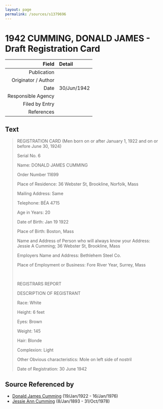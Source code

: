 ```yaml
---
layout: page
permalink: /sources/s1379696
---
```


# 1942 CUMMING, DONALD JAMES - Draft Registration Card

Field | Detail
---:|:---
Publication | 
Originator / Author | 
Date | 30/Jun/1942
Responsible Agency | 
Filed by Entry | 
References | 

## Text

> REGISTRATION CARD (Men born on or after January 1, 1922 and on or before June 30, 1924)
>
> Serial No. 6
>
> Name: DONALD JAMES CUMMING
>
> Order Number 11699
>
> Place of Residence: 36 Webster St, Brookline, Norfolk, Mass
>
> Mailing Address: Same
>
> Telephone: BÉA 4715
>
> Age in Years: 20
>
> Date of Birth: Jan 19 1922
>
> Place of Birth: Boston, Mass
>
> Name and Address of Person who will always know your Address: Jessie A Cumming; 36 Webster St, Brookline, Mass
>
> Employers Name and Address: Bethlehem Steel Co.
>
> Place of Employment or Business:  Fore River Year, Surrey, Mass
>
> <br/>
>
> REGISTRARS REPORT
>
> DESCRIPTION OF REGISTRANT
>
> Race: White
>
> Height: 6 feet
>
> Eyes: Brown
>
> Weight: 145
>
> Hair: Blonde
>
> Complexion: Light
>
> Other Obvious characteristics: Mole on left side of nostril
>
> Date of Registration: 30 June 1942
>

## Source Referenced by

* [Donald James Cumming](../people/@42110198@-donald-james-cumming-b1922-1-19-d1976-1-16.md) (19/Jan/1922 - 16/Jan/1976)
* [Jessie Ann Cumming](../people/@66222886@-jessie-ann-cumming-b1893-1-8-d1978-10-31.md) (8/Jan/1893 - 31/Oct/1978)
